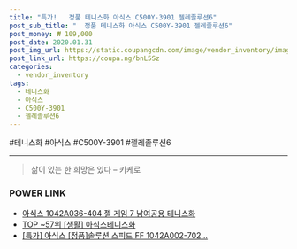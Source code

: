 ```yaml
--- 
title: "특가!   정품 테니스화 아식스 C500Y-3901 젤레졸루션6" 
post_sub_title: "  정품 테니스화 아식스 C500Y-3901 젤레졸루션6" 
post_money: ₩ 109,000 
post_date: 2020.01.31 
post_img_url: https://static.coupangcdn.com/image/vendor_inventory/images/2018/07/03/17/9/3d5e75c9-bd5f-464e-9f76-9e33fae8bc96.jpg 
post_link_url: https://coupa.ng/bnL5Sz 
categories: 
  - vendor_inventory 
tags: 
  - 테니스화 
  - 아식스 
  - C500Y-3901 
  - 젤레졸루션6 
--- 
```

  #테니스화 #아식스 #C500Y-3901 #젤레졸루션6 
<hr> 

> 삶이 있는 한 희망은 있다  – 키케로 


### POWER LINK

* <a href="https://blog.naver.com/fasyy4321/221792030620" target="_blank">아식스 1042A036-404 젤 게임 7 남여공용 테니스화</a>
* <a href="https://blog.naver.com/an0733/221790905534" target="_blank"> TOP ~57위 [생활] 아식스테니스화</a>
* <a href="https://blog.naver.com/santokki14/221791260521" target="_blank">[특가] 아식스 [정품]솔루션 스피드 FF 1042A002-702...</a>
